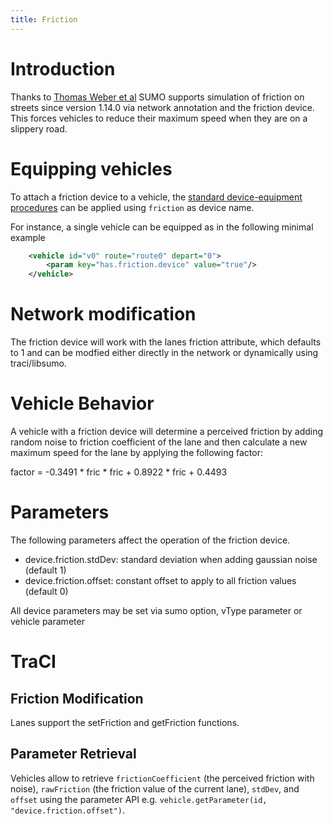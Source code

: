 ```yaml
---
title: Friction
---
```


# Introduction
Thanks to [Thomas Weber et al](https://easychair.org/publications/paper/3S4X) SUMO supports simulation of friction on streets since version 1.14.0
via network annotation and the friction device. This forces vehicles to reduce their
maximum speed when they are on a slippery road.

# Equipping vehicles
To attach a friction device to a vehicle, the [standard device-equipment
procedures](../Definition_of_Vehicles,_Vehicle_Types,_and_Routes.md#devices) can
be applied using `friction` as device name.

For instance, a single vehicle can be equipped as in the following minimal example

```xml
    <vehicle id="v0" route="route0" depart="0">
        <param key="has.friction.device" value="true"/>
    </vehicle>
```

# Network modification
The friction device will work with the lanes friction attribute, which defaults to 1 and can be modfied
either directly in the network or dynamically using traci/libsumo.

# Vehicle Behavior
A vehicle with a friction device will determine a perceived friction by adding random noise to friction
coefficient of the lane and then calculate a new maximum speed for the lane by applying the following factor:

factor = -0.3491 * fric * fric + 0.8922 * fric + 0.4493

# Parameters

The following parameters affect the operation of the friction device.

- device.friction.stdDev: standard deviation when adding gaussian noise (default 1)
- device.friction.offset: constant offset to apply to all friction values (default 0)

All device parameters may be set via sumo option, vType parameter or vehicle parameter

# TraCI

## Friction Modification

Lanes support the setFriction and getFriction functions.

## Parameter Retrieval

Vehicles allow to retrieve `frictionCoefficient` (the perceived friction with noise),
`rawFriction` (the friction value of the current lane), `stdDev`, and `offset` using
the parameter API e.g. `vehicle.getParameter(id, "device.friction.offset")`.
